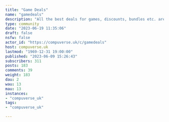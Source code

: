 ```yaml
---
title: "Game Deals" 
name: "gamedeals"
description: "All the best deals for games, discounts, bundles etc. are all welcome!"
type: community
date: "2023-06-19 11:35:06"
draft: false
nsfw: false
actor_id: "https://compuverse.uk/c/gamedeals"
host: compuverse.uk
lastmod: "1969-12-31 19:00:00"
published: "2023-06-09 15:26:43"
subscribers: 311
posts: 183
comments: 39
weight: 183
dau: 2
wau: 13
mau: 13
instances:
- "compuverse_uk"
tags: 
- "compuverse_uk"

---
```

